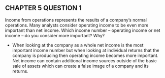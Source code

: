 ## CHAPTER 5 QUESTION 1

Income from operations represents the results of a company’s normal operations. Many analysts consider operating income to be even more important than net income. Which income number – operating income or net income – do you consider more important? Why?

- When looking at the company as a whole net income is the most important income number but when looking at individual returns that the company is producing then operating income becomes more important. Net income can contain additional income sources outside of the basic sale of assets which can create a false image of a company and its returns. 
